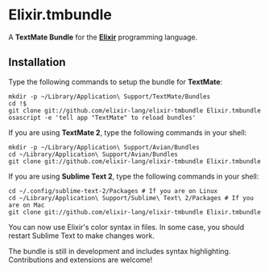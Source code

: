 # Elixir.tmbundle

A **TextMate Bundle** for the [**Elixir**](http://github.com/elixir-lang/elixir) programming language.

## Installation

Type the following commands to setup the bundle for **TextMate**:

    mkdir -p ~/Library/Application\ Support/TextMate/Bundles
    cd !$
    git clone git://github.com/elixir-lang/elixir-tmbundle Elixir.tmbundle
    osascript -e 'tell app "TextMate" to reload bundles'


If you are using **TextMate 2**, type the following commands in your shell:

    mkdir -p ~/Library/Application\ Support/Avian/Bundles
    cd ~/Library/Application\ Support/Avian/Bundles
    git clone git://github.com/elixir-lang/elixir-tmbundle Elixir.tmbundle


If you are using **Sublime Text 2**, type the following commands in your shell:

    cd ~/.config/sublime-text-2/Packages # If you are on Linux
    cd ~/Library/Application\ Support/Sublime\ Text\ 2/Packages # If you are on Mac
    git clone git://github.com/elixir-lang/elixir-tmbundle Elixir.tmbundle

You can now use Elixir's color syntax in files. In some case, you should restart Sublime Text to make changes work.

The bundle is still in development and includes syntax highlighting. Contributions and extensions are welcome!

